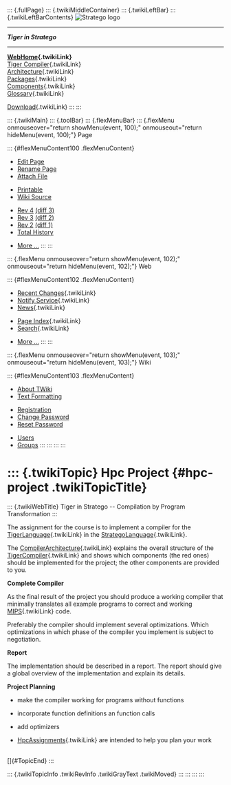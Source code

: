 ::: {.fullPage}
::: {.twikiMiddleContainer}
::: {.twikiLeftBar}
::: {.twikiLeftBarContents}
![Stratego
logo](../pub/Stratego/StrategoLogo/StrategoLogoTextlessWhite-100px.png)

------------------------------------------------------------------------

***Tiger in Stratego***

------------------------------------------------------------------------

**[WebHome](WebHome){.twikiLink}**\
[Tiger Compiler](TigerCompiler){.twikiLink}\
[Architecture](CompilerArchitecture){.twikiLink}\
[Packages](CompilerPackages){.twikiLink}\
[Components](CompilerComponent){.twikiLink}\
[Glossary](WebGlossary){.twikiLink}

[Download](DownloadAndInstallation){.twikiLink}
:::
:::

::: {.twikiMain}
::: {.toolBar}
::: {.flexMenuBar}
::: {.flexMenu onmouseover="return showMenu(event, 100);" onmouseout="return hideMenu(event, 100);"}
Page

::: {#flexMenuContent100 .flexMenuContent}
-   [Edit
    Page](http://www.program-transformation.org/edit/Tiger/HpcProject?t=1536826647)
-   [Rename
    Page](http://www.program-transformation.org/rename/Tiger/HpcProject)
-   [Attach
    File](http://www.program-transformation.org/attach/Tiger/HpcProject)

<!-- -->

-   [Printable](http://www.program-transformation.org/view/Tiger/HpcProject?skin=print.pattern)
-   [Wiki
    Source](http://www.program-transformation.org/view/Tiger/HpcProject?skin=text&raw=on&contenttype=text/plain)

<!-- -->

-   [Rev
    4](http://www.program-transformation.org/view/Tiger/HpcProject?rev=1.4)
    [(diff 3)](http://www.program-transformation.org/rdiff/Tiger/HpcProject?rev1=1.4&rev2=1.3)
-   [Rev
    3](http://www.program-transformation.org/view/Tiger/HpcProject?rev=1.3)
    [(diff 2)](http://www.program-transformation.org/rdiff/Tiger/HpcProject?rev1=1.3&rev2=1.2)
-   [Rev
    2](http://www.program-transformation.org/view/Tiger/HpcProject?rev=1.2)
    [(diff 1)](http://www.program-transformation.org/rdiff/Tiger/HpcProject?rev1=1.2&rev2=1.1)
-   [Total
    History](http://www.program-transformation.org/rdiff/Tiger/HpcProject)

<!-- -->

-   [More
    \...](http://www.program-transformation.org/oops/Tiger/HpcProject?template=oopsmore&param1=1.4&param2=1.4)
:::
:::

::: {.flexMenu onmouseover="return showMenu(event, 102);" onmouseout="return hideMenu(event, 102);"}
Web

::: {#flexMenuContent102 .flexMenuContent}
-   [Recent Changes](WebChanges){.twikiLink}
-   [Notify Service](WebNotify){.twikiLink}
-   [News](WebNews){.twikiLink}

<!-- -->

-   [Page Index](WebIndex){.twikiLink}
-   [Search](WebSearch){.twikiLink}

<!-- -->

-   [More
    \...](http://www.program-transformation.org/oops/Tiger/HpcProject?template=oopsmore&param1=1.4&param2=1.4)
:::
:::

::: {.flexMenu onmouseover="return showMenu(event, 103);" onmouseout="return hideMenu(event, 103);"}
Wiki

::: {#flexMenuContent103 .flexMenuContent}
-   [About
    TWiki](http://www.program-transformation.org/view/TWiki/WebHome)
-   [Text
    Formatting](http://www.program-transformation.org/view/TWiki/TextFormattingRules)

<!-- -->

-   [Registration](http://www.program-transformation.org/view/TWiki/TWikiRegistration)
-   [Change
    Password](http://www.program-transformation.org/view/TWiki/ChangePassword)
-   [Reset
    Password](http://www.program-transformation.org/view/TWiki/ResetPassword)

<!-- -->

-   [Users](http://www.program-transformation.org/view/Main/TWikiUsers)
-   [Groups](http://www.program-transformation.org/view/Main/TWikiGroups)
:::
:::
:::
:::

::: {.twikiTopic}
Hpc Project {#hpc-project .twikiTopicTitle}
===========

::: {.twikiWebTitle}
Tiger in Stratego \-- Compilation by Program Transformation
:::

The assignment for the course is to implement a compiler for the
[TigerLanguage](TigerLanguage){.twikiLink} in the
[StrategoLanguage](../Stratego/StrategoLanguage){.twikiLink}.

The [CompilerArchitecture](CompilerArchitecture){.twikiLink} explains
the overall structure of the [TigerCompiler](TigerCompiler){.twikiLink}
and shows which components (the red ones) should be implemented for the
project; the other components are provided to you.

**Complete Compiler**

As the final result of the project you should produce a working compiler
that minimally translates all example programs to correct and working
[MIPS](http://www.program-transformation.org/Tiger/MIPS){.twikiLink}
code.

Preferably the compiler should implement several optimizations. Which
optimizations in which phase of the compiler you implement is subject to
negotiation.

**Report**

The implementation should be described in a report. The report should
give a global overview of the implementation and explain its details.

**Project Planning**

-   make the compiler working for programs without functions

<!-- -->

-   incorporate function definitions an function calls

<!-- -->

-   add optimizers

<!-- -->

-   [HpcAssignments](HpcAssignments){.twikiLink} are intended to help
    you plan your work

\
[]{#TopicEnd}
:::

::: {.twikiTopicInfo .twikiRevInfo .twikiGrayText .twikiMoved}
:::
:::
:::
:::
